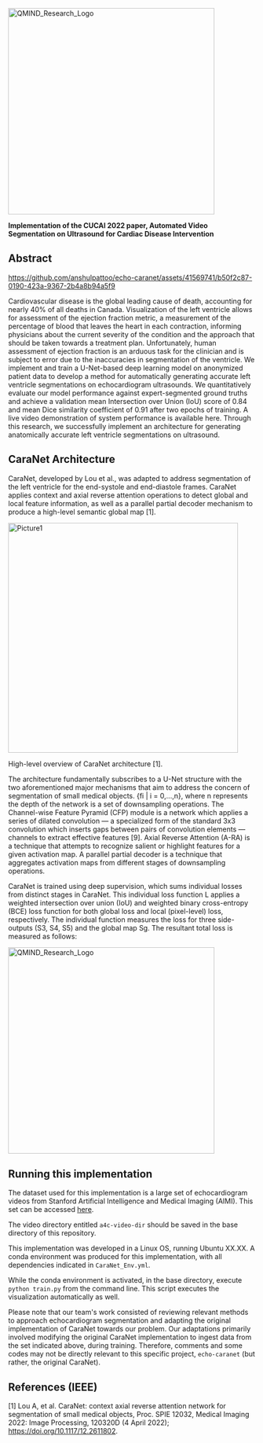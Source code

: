 <img width="420" alt="QMIND_Research_Logo" src="https://github.com/anshulpattoo/echo-caranet/assets/41569741/cbb33345-36fa-455c-973f-07739b0311b9">

__Implementation of the CUCAI 2022 paper, Automated Video Segmentation on Ultrasound for Cardiac Disease Intervention__

## Abstract

https://github.com/anshulpattoo/echo-caranet/assets/41569741/b50f2c87-0190-423a-9367-2b4a8b94a5f9

Cardiovascular disease is the global leading cause of death, accounting for nearly 40% of all deaths in Canada. Visualization of the left ventricle allows for assessment of the ejection fraction metric, a measurement of the percentage of blood that leaves the heart in each contraction, informing physicians about the current severity of the condition and the approach that should be taken towards a treatment plan. Unfortunately, human assessment of ejection fraction is an arduous task for the clinician and is subject to error due to the inaccuracies in segmentation of the ventricle. We implement and train a U-Net-based deep learning model on anonymized patient data to develop a method for automatically generating accurate left ventricle segmentations on echocardiogram ultrasounds. We quantitatively evaluate our model performance against expert-segmented ground truths and achieve a validation mean Intersection over Union (IoU) score of 0.84 and mean Dice similarity coefficient of 0.91 after two epochs of training. A live video demonstration of system performance is available here. Through this research, we successfully implement an architecture for generating anatomically accurate left ventricle segmentations on ultrasound. 

## CaraNet Architecture

CaraNet, developed by Lou et al., was adapted to address segmentation of the left ventricle for the end-systole and end-diastole frames. CaraNet applies context and axial reverse attention operations to detect global and local feature information, as well as a parallel partial decoder mechanism to produce a high-level semantic global map [1]. 

<img width="468" alt="Picture1" src="https://github.com/anshulpattoo/echo-caranet/assets/41569741/699450d5-ca66-4fee-8083-47f8065418af">

High-level overview of CaraNet architecture [1].

The architecture fundamentally subscribes to a U-Net structure with the two aforementioned major mechanisms that aim to address the concern of segmentation of small medical objects. {fi | i = 0,...,n}, where n represents the depth of the network is a set of downsampling operations. The Channel-wise Feature Pyramid (CFP) module is a network which applies a series of dilated convolution — a specialized form of the standard 3x3 convolution which inserts gaps between pairs of convolution elements — channels to extract effective features [9]. Axial Reverse Attention (A-RA) is a technique that attempts to recognize salient or highlight features for a given activation map. A parallel partial decoder is a technique that aggregates activation maps from different stages of downsampling operations.

CaraNet is trained using deep supervision, which sums individual losses from distinct stages in CaraNet. This individual loss function L applies a weighted intersection over union (IoU) and weighted binary cross-entropy (BCE) loss function for both global loss and local (pixel-level) loss, respectively. The individual function measures the loss for three side-outputs (S3, S4, S5) and the global map Sg. The resultant total loss is measured as follows: 

<img width="420" alt="QMIND_Research_Logo" src="https://github.com/anshulpattoo/echo-caranet/assets/41569741/a00dc75d-72ce-4747-a12a-042f64ec0053">


## Running this implementation

The dataset used for this implementation is a large set of echocardiogram videos from Stanford Artificial Intelligence and Medical Imaging (AIMI). This set can be accessed [here](https://echonet.github.io/dynamic/). 

The video directory entitled `a4c-video-dir` should be saved in the base directory of this repository. 

This implementation was developed in a Linux OS, running Ubuntu XX.XX. A conda environment was produced for this implementation, with all dependencies indicated in `CaraNet_Env.yml`.

While the conda environment is activated, in the base directory, execute `python train.py` from the command line. This script executes the visualization automatically as well. 

Please note that our team's work consisted of reviewing relevant methods to approach echocardiogram segmentation and adapting the original implementation of CaraNet towards our problem. Our adaptations primarily involved modifying the original CaraNet implementation to ingest data from the set indicated above, during training. Therefore, comments and some codes may not be directly relevant to this specific project, `echo-caranet` (but rather, the original CaraNet).

## References (IEEE)

[1] Lou A, et al. CaraNet: context axial reverse attention network for segmentation of small medical objects, Proc. SPIE 12032, Medical Imaging 2022: Image Processing, 120320D (4 April 2022); https://doi.org/10.1117/12.2611802.


